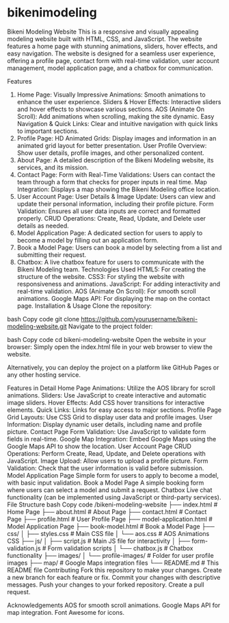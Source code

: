 # bikenimodeling
Bikeni Modeling Website
This is a responsive and visually appealing modeling website built with HTML, CSS, and JavaScript. The website features a home page with stunning animations, sliders, hover effects, and easy navigation. The website is designed for a seamless user experience, offering a profile page, contact form with real-time validation, user account management, model application page, and a chatbox for communication.

Features
1. Home Page:
Visually Impressive Animations: Smooth animations to enhance the user experience.
Sliders & Hover Effects: Interactive sliders and hover effects to showcase various sections.
AOS (Animate On Scroll): Add animations when scrolling, making the site dynamic.
Easy Navigation & Quick Links: Clear and intuitive navigation with quick links to important sections.
2. Profile Page:
HD Animated Grids: Display images and information in an animated grid layout for better presentation.
User Profile Overview: Show user details, profile images, and other personalized content.
3. About Page:
A detailed description of the Bikeni Modeling website, its services, and its mission.
4. Contact Page:
Form with Real-Time Validations: Users can contact the team through a form that checks for proper inputs in real time.
Map Integration: Displays a map showing the Bikeni Modeling office location.
5. User Account Page:
User Details & Image Update: Users can view and update their personal information, including their profile picture.
Form Validation: Ensures all user data inputs are correct and formatted properly.
CRUD Operations: Create, Read, Update, and Delete user details as needed.
6. Model Application Page:
A dedicated section for users to apply to become a model by filling out an application form.
7. Book a Model Page:
Users can book a model by selecting from a list and submitting their request.
8. Chatbox:
A live chatbox feature for users to communicate with the Bikeni Modeling team.
Technologies Used
HTML5: For creating the structure of the website.
CSS3: For styling the website with responsiveness and animations.
JavaScript: For adding interactivity and real-time validation.
AOS (Animate On Scroll): For smooth scroll animations.
Google Maps API: For displaying the map on the contact page.
Installation & Usage
Clone the repository:

bash
Copy code
git clone https://github.com/yourusername/bikeni-modeling-website.git
Navigate to the project folder:

bash
Copy code
cd bikeni-modeling-website
Open the website in your browser: Simply open the index.html file in your web browser to view the website.

Alternatively, you can deploy the project on a platform like GitHub Pages or any other hosting service.

Features in Detail
Home Page
Animations: Utilize the AOS library for scroll animations.
Sliders: Use JavaScript to create interactive and automatic image sliders.
Hover Effects: Add CSS hover transitions for interactive elements.
Quick Links: Links for easy access to major sections.
Profile Page
Grid Layouts: Use CSS Grid to display user data and profile images.
User Information: Display dynamic user details, including name and profile picture.
Contact Page
Form Validation: Use JavaScript to validate form fields in real-time.
Google Map Integration: Embed Google Maps using the Google Maps API to show the location.
User Account Page
CRUD Operations: Perform Create, Read, Update, and Delete operations with JavaScript.
Image Upload: Allow users to upload a profile picture.
Form Validation: Check that the user information is valid before submission.
Model Application Page
Simple form for users to apply to become a model, with basic input validation.
Book a Model Page
A simple booking form where users can select a model and submit a request.
Chatbox
Live chat functionality (can be implemented using JavaScript or third-party services).
File Structure
bash
Copy code
/bikeni-modeling-website
├── index.html            # Home Page
├── about.html            # About Page
├── contact.html          # Contact Page
├── profile.html          # User Profile Page
├── model-application.html # Model Application Page
├── book-model.html       # Book a Model Page
├── css/
│   ├── styles.css        # Main CSS file
│   └── aos.css           # AOS Animations CSS
├── js/
│   ├── script.js         # Main JS file for interactivity
│   ├── form-validation.js # Form validation scripts
│   └── chatbox.js        # Chatbox functionality
├── images/
│   └── profile-images/   # Folder for user profile images
├── map/                  # Google Maps integration files
└── README.md             # This README file
Contributing
Fork this repository to make your changes.
Create a new branch for each feature or fix.
Commit your changes with descriptive messages.
Push your changes to your forked repository.
Create a pull request.


Acknowledgements
AOS for smooth scroll animations.
Google Maps API for map integration.
Font Awesome for icons.
